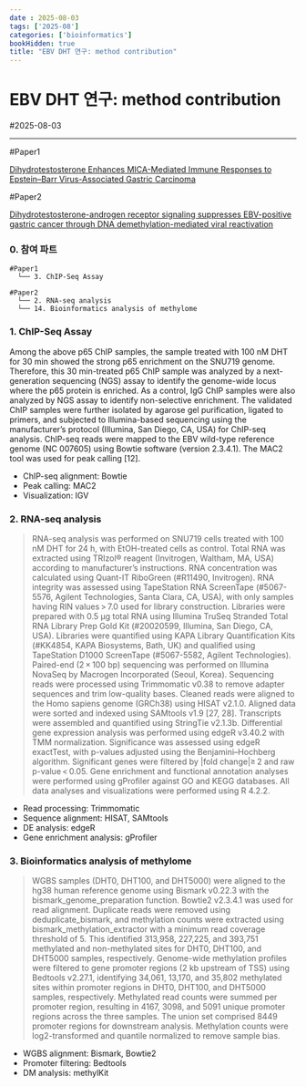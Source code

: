 ```yaml
---
date : 2025-08-03
tags: ['2025-08']
categories: ['bioinformatics']
bookHidden: true
title: "EBV DHT 연구: method contribution"
---
```


# EBV DHT 연구: method contribution

#2025-08-03

---

#Paper1

[Dihydrotestosterone Enhances MICA-Mediated Immune Responses to Epstein–Barr Virus-Associated Gastric Carcinoma](https://www.mdpi.com/2072-6694/16/18/3219)

#Paper2

[Dihydrotestosterone-androgen receptor signaling suppresses EBV-positive gastric cancer through DNA demethylation-mediated viral reactivation](https://link.springer.com/article/10.1007/s10120-025-01626-6)


### 0. 참여 파트

```plain text
#Paper1
  └── 3. ChIP-Seq Assay

#Paper2
  └── 2. RNA-seq analysis
  └── 14. Bioinformatics analysis of methylome
```

### 1. ChIP-Seq Assay

Among the above p65 ChIP samples, the sample treated with 100 nM DHT for 30 min showed the strong p65 enrichment on the SNU719 genome. Therefore, this 30 min-treated p65 ChIP sample was analyzed by a next-generation sequencing (NGS) assay to identify the genome-wide locus where the p65 protein is enriched. As a control, IgG ChIP samples were also analyzed by NGS assay to identify non-selective enrichment. The validated ChIP samples were further isolated by agarose gel purification, ligated to primers, and subjected to Illumina-based sequencing using the manufacturer’s protocol (Illumina, San Diego, CA, USA) for ChIP-seq analysis. ChIP-seq reads were mapped to the EBV wild-type reference genome (NC 007605) using Bowtie software (version 2.3.4.1). The MAC2 tool was used for peak calling [12].

* ChIP-seq alignment: Bowtie
* Peak calling: MAC2
* Visualization: IGV

### 2. RNA-seq analysis

> RNA-seq analysis was performed on SNU719 cells treated with 100 nM DHT for 24 h, with EtOH-treated cells as control. Total RNA was extracted using TRIzol® reagent (Invitrogen, Waltham, MA, USA) according to manufacturer’s instructions. RNA concentration was calculated using Quant-IT RiboGreen (#R11490, Invitrogen). RNA integrity was assessed using TapeStation RNA ScreenTape (#5067-5576, Agilent Technologies, Santa Clara, CA, USA), with only samples having RIN values > 7.0 used for library construction. Libraries were prepared with 0.5 μg total RNA using Illumina TruSeq Stranded Total RNA Library Prep Gold Kit (#20020599, Illumina, San Diego, CA, USA). Libraries were quantified using KAPA Library Quantification Kits (#KK4854, KAPA Biosystems, Bath, UK) and qualified using TapeStation D1000 ScreenTape (#5067-5582, Agilent Technologies). Paired-end (2 × 100 bp) sequencing was performed on Illumina NovaSeq by Macrogen Incorporated (Seoul, Korea). Sequencing reads were processed using Trimmomatic v0.38 to remove adapter sequences and trim low-quality bases. Cleaned reads were aligned to the Homo sapiens genome (GRCh38) using HISAT v2.1.0. Aligned data were sorted and indexed using SAMtools v1.9 [27, 28]. Transcripts were assembled and quantified using StringTie v2.1.3b. Differential gene expression analysis was performed using edgeR v3.40.2 with TMM normalization. Significance was assessed using edgeR exactTest, with p-values adjusted using the Benjamini–Hochberg algorithm. Significant genes were filtered by |fold change|≥ 2 and raw p-value < 0.05. Gene enrichment and functional annotation analyses were performed using gProfiler against GO and KEGG databases. All data analyses and visualizations were performed using R 4.2.2.

* Read processing: Trimmomatic
* Sequence alignment: HISAT, SAMtools
* DE analysis: edgeR
* Gene enrichment analysis: gProfiler


### 3. Bioinformatics analysis of methylome

> WGBS samples (DHT0, DHT100, and DHT5000) were aligned to the hg38 human reference genome using Bismark v0.22.3 with the bismark_genome_preparation function. Bowtie2 v2.3.4.1 was used for read alignment. Duplicate reads were removed using deduplicate_bismark, and methylation counts were extracted using bismark_methylation_extractor with a minimum read coverage threshold of 5. This identified 313,958, 227,225, and 393,751 methylated and non-methylated sites for DHT0, DHT100, and DHT5000 samples, respectively. Genome-wide methylation profiles were filtered to gene promoter regions (2 kb upstream of TSS) using Bedtools v2.27.1, identifying 34,061, 13,170, and 35,802 methylated sites within promoter regions in DHT0, DHT100, and DHT5000 samples, respectively. Methylated read counts were summed per promoter region, resulting in 4167, 3098, and 5091 unique promoter regions across the three samples. The union set comprised 8449 promoter regions for downstream analysis. Methylation counts were log2-transformed and quantile normalized to remove sample bias.

* WGBS alignment: Bismark, Bowtie2
* Promoter filtering: Bedtools
* DM analysis: methylKit

